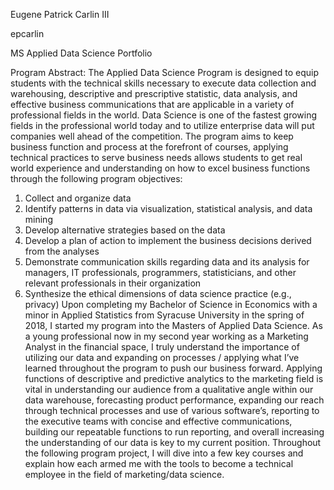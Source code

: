 Eugene Patrick Carlin III

epcarlin

MS Applied Data Science Portfolio

Program Abstract: The Applied Data Science Program is designed to equip students with the technical skills necessary to execute data collection and warehousing, descriptive and prescriptive statistic, data analysis, and effective business communications that are applicable in a variety of professional fields in the world. Data Science is one of the fastest growing fields in the professional world today and to utilize enterprise data will put companies well ahead of the competition. The program aims to keep business function and process at the forefront of courses, applying technical practices to serve business needs allows students to get real world experience and understanding on how to excel business functions through the following program objectives:
1.	Collect and organize data
2.	Identify patterns in data via visualization, statistical analysis, and data mining
3.	Develop alternative strategies based on the data
4.	Develop a plan of action to implement the business decisions derived from the analyses
5.	Demonstrate communication skills regarding data and its analysis for managers, IT professionals, programmers, statisticians, and other relevant professionals in their organization
6.	Synthesize the ethical dimensions of data science practice (e.g., privacy)
Upon completing my Bachelor of Science in Economics with a minor in Applied Statistics from Syracuse University in the spring of 2018, I started my program into the Masters of Applied Data Science. As a young professional now in my second year working as a Marketing Analyst in the financial space, I truly understand the importance of utilizing our data and expanding on processes / applying what I’ve learned throughout the program to push our business forward. Applying functions of descriptive and predictive analytics to the marketing field is vital in understanding our audience from a qualitative angle within our data warehouse, forecasting product performance, expanding our reach through technical processes and use of various software’s, reporting to the executive teams with concise and effective communications, building our repeatable functions to run reporting, and overall increasing the understanding of our data is key to my current position. Throughout the following program project, I will dive into a few key courses and explain how each armed me with the tools to become a technical employee in the field of marketing/data science.
